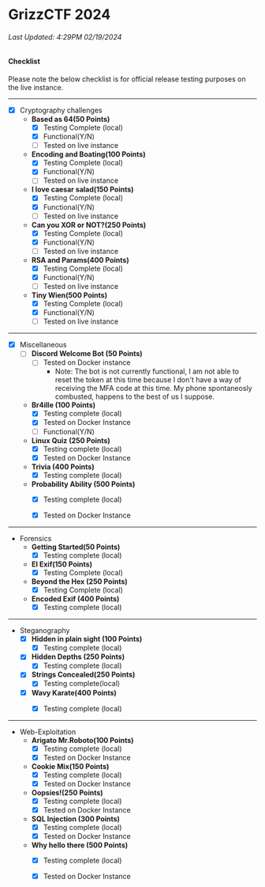 # GrizzCTF 2024


###### Last Updated: 4:29PM 02/19/2024 

#### Checklist

Please note the below checklist is for official release testing purposes on the live instance.

---

- [x] Cryptography challenges
    - **Based as 64(50 Points)**
        - [x] Testing Complete (local)
        - [x] Functional(Y/N)
        - [ ] Tested on live instance
    - **Encoding and Boating(100 Points)**
        - [x] Testing Complete (local)
        - [x] Functional(Y/N)
        - [ ] Tested on live instance
    - **I love caesar salad(150 Points)**
        - [x] Testing Complete (local)
        - [x] Functional(Y/N)
        - [ ] Tested on live instance
    - **Can you XOR or NOT?(250 Points)**
        - [x] Testing Complete (local)
        - [x] Functional(Y/N)
        - [ ] Tested on live instance
    - **RSA and Params(400 Points)**
        - [x] Testing Complete (local)
        - [x] Functional(Y/N)
        - [ ] Tested on live instance
    - **Tiny Wien(500 Points)**
        - [x] Testing Complete (local)
        - [x] Functional(Y/N)
        - [ ] Tested on live instance

---

- [x] Miscellaneous
    - [ ] **Discord Welcome Bot (50 Points)**
        - [ ] Tested on Docker instance
          - Note: The bot is not currently functional, I am not able to reset the token at this time because I don't have a way of receiving the MFA code at this time. My phone spontaneosly combusted, happens to the best of us I suppose. 
    - **Br4ille (100 Points)**
        - [x] Testing complete (local)
        - [x] Tested on Docker Instance
        - [ ] Functional(Y/N)
    - **Linux Quiz (250 Points)**
        - [x] Testing complete (local)
        - [x] Tested on Docker Instance
    - **Trivia (400 Points)**
        - [x] Testing complete (local)
    - **Probability Ability (500 Points)**
        - [x] Testing complete (local)
        - [x] Tested on Docker Instance


---

- Forensics
    - **Getting Started(50 Points)**
        - [x] Testing complete (local)
    - **El Exif(150 Points)**
        - [x] Testing Complete (local)
    - **Beyond the Hex (250 Points)**
        - [x] Testing Complete (local)
    - **Encoded Exif (400 Points)**
        - [x] Testing complete (local) 
---

- Steganography
    - [x] **Hidden in plain sight (100 Points)**
        - [x] Testing complete (local)
    - [x] **Hidden Depths (250 Points)**
        - [x] Testing complete (local)
    - [x] **Strings Concealed(250 Points)**
        - [x] Testing complete(local) 
    - [x] **Wavy Karate(400 Points)**
        - [x] Testing complete (local)

    
---
- Web-Exploitation
    - **Arigato Mr.Roboto(100 Points)**
        - [x] Testing complete (local)
        - [x] Tested on Docker Instance
    - **Cookie Mix(150 Points)**
        - [x] Testing complete (local)
        - [x] Tested on Docker Instance
    - **Oopsies!(250 Points)**
        - [x] Testing complete (local)
        - [x] Tested on Docker Instance
    - **SQL Injection (300 Points)**
        - [x] Testing complete (local)
        - [x] Tested on Docker Instance
    - **Why hello there (500 Points)**
        - [x] Testing complete (local)
        - [x] Tested on Docker Instance
    
